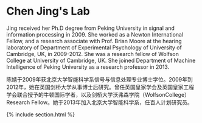 ---
---

# Chen Jing's Lab

Jing received her Ph.D degree from Peking University in signal and information processing in 2009. She worked as a Newton International Fellow, and a research associate with Prof. Brian Moore at the hearing laboratory of Department of Experimental Psychology of University of Cambridge, UK, in 2009-2012. She was a research fellow of Wolfson College at University of Cambridge, UK. She joined Department of Machine Intelligence of Peking University as a research professor in 2013.

陈婧于2009年获北京大学智能科学系信号与信息处理专业博士学位。2009年到2012年，她在英国剑桥大学从事博士后研究。曾任英国皇家学会及英国皇家工程学会联合授予的牛顿国际学者，以及剑桥大学沃弗森学院（WolfsonCollege）Research Fellow。她于2013年加入北京大学智能科学系，任百人计划研究员。

{% include section.html %}

